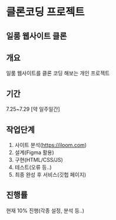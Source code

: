 # 클론코딩 프로젝트
## 일룸 웹사이트 클론

## 개요

일룸 웹사이트를 클론 코딩 해보는 개인 프로젝트

## 기간

7.25~7.29 [약 일주일간]

## 작업단계

1. 사이트 분석(https://iloom.com)
2. 설계(Figma 활용)
3. 구현(HTML/CSS/JS)
3. 테스트(오류 등..)
4. 최종 완성 후 서비스(깃헙 페이지)

## 진행률

현재 10% 진행(각종 설정, 분석 등..)
